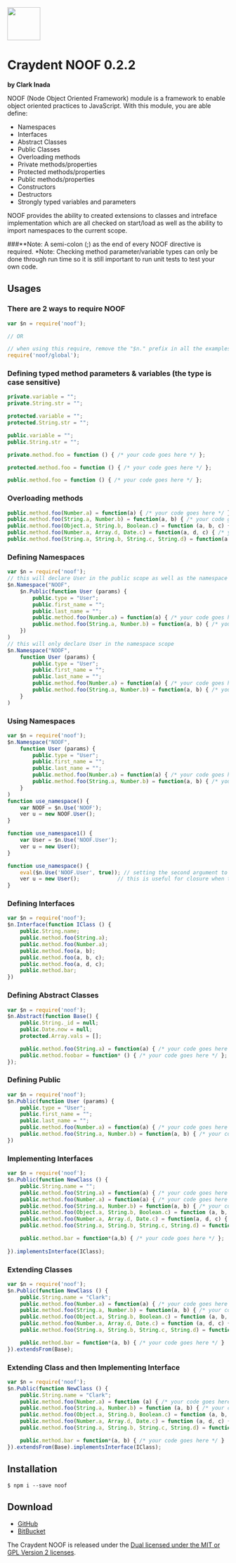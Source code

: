 <img src="http://craydent.com/JsonObjectEditor/img/svgs/craydent-logo.svg" width=75 height=75/>

# Craydent NOOF 0.2.2
**by Clark Inada**

NOOF (Node Object Oriented Framework) module is a framework to enable object oriented practices to JavaScript.  With this module, you are able define:

* Namespaces
* Interfaces
* Abstract Classes
* Public Classes
* Overloading methods
* Private methods/properties
* Protected methods/properties
* Public methods/properties
* Constructors
* Destructors
* Strongly typed variables and parameters

NOOF provides the ability to created extensions to classes and intreface implementation which are all checked on start/load as well as the ability to import namespaces to the current scope.

###**Note: A semi-colon (;) as the end of every NOOF directive is required.
*Note: Checking method parameter/variable types can only be done through run time so it is still important to run unit tests to test your own code.

## Usages
### There are 2 ways to require NOOF
```js
var $n = require('noof');

// OR

// when using this require, remove the "$n." prefix in all the examples below.
require('noof/global');
```

### Defining typed method parameters & variables (the type is case sensitive)
```js
private.variable = "";
private.String.str = "";

protected.variable = "";
protected.String.str = "";

public.variable = "";
public.String.str = "";

private.method.foo = function () { /* your code goes here */ };

protected.method.foo = function () { /* your code goes here */ };

public.method.foo = function () { /* your code goes here */ };
```
### Overloading methods
```js
public.method.foo(Number.a) = function(a) { /* your code goes here */ };
public.method.foo(String.a, Number.b) = function(a, b) { /* your code goes here */ };
public.method.foo(Object.a, String.b, Boolean.c) = function (a, b, c) { /* your code goes here */ };
public.method.foo(Number.a, Array.d, Date.c) = function(a, d, c) { /* your code goes here */ };
public.method.foo(String.a, String.b, String.c, String.d) = function(a, b, c, d) { /* your code goes here */ };
```

### Defining Namespaces
```js
var $n = require('noof');
// this will declare User in the public scope as well as the namespace scope
$n.Namespace("NOOF", 
    $n.Public(function User (params) {
        public.type = "User";
        public.first_name = "";
        public.last_name = "";
        public.method.foo(Number.a) = function(a) { /* your code goes here */ };
        public.method.foo(String.a, Number.b) = function(a, b) { /* your code goes here */ };
    })
)
// this will only declare User in the namespace scope
$n.Namespace("NOOF", 
    function User (params) {
        public.type = "User";
        public.first_name = "";
        public.last_name = "";
        public.method.foo(Number.a) = function(a) { /* your code goes here */ };
        public.method.foo(String.a, Number.b) = function(a, b) { /* your code goes here */ };
    }
)
```

### Using Namespaces
```js
var $n = require('noof');
$n.Namespace("NOOF", 
    function User (params) {
        public.type = "User";
        public.first_name = "";
        public.last_name = "";
        public.method.foo(Number.a) = function(a) { /* your code goes here */ };
        public.method.foo(String.a, Number.b) = function(a, b) { /* your code goes here */ };
    }
)
function use_namespace() {
    var NOOF = $n.Use('NOOF');
    ver u = new NOOF.User();
}

function use_namespace1() {
    var User = $n.Use('NOOF.User');
    ver u = new User();
}

function use_namespace() {
    eval($n.Use('NOOF.User', true)); // setting the second argument to true returns a stringified version of the classes.
    ver u = new User();            // this is useful for closure when the class needs to use a variable in the parent scope.
}
```

### Defining Interfaces
```js
var $n = require('noof');
$n.Interface(function IClass () {
	public.String.name;
	public.method.foo(String.a);
	public.method.foo(Number.a);
	public.method.foo(a, b);
	public.method.foo(a, b, c);
	public.method.foo(a, d, c);
	public.method.bar;
})
```

### Defining Abstract Classes
```js
var $n = require('noof');
$n.Abstract(function Base() {
	public.String._id = null;
	public.Date.now = null;
	protected.Array.vals = [];

	public.method.foo(String.a) = function(a) { /* your code goes here */ };
	public.method.foobar = function* () { /* your code goes here */ };
});
```

### Defining Public
```js
var $n = require('noof');
$n.Public(function User (params) {
    public.type = "User";
    public.first_name = "";
    public.last_name = "";
    public.method.foo(Number.a) = function(a) { /* your code goes here */ };
    public.method.foo(String.a, Number.b) = function(a, b) { /* your code goes here */ };
})
```

### Implementing Interfaces
```js
var $n = require('noof');
$n.Public(function NewClass () {
	public.String.name = "";
	public.method.foo(String.a) = function(a) { /* your code goes here */ };
	public.method.foo(Number.a) = function(a) { /* your code goes here */ };
	public.method.foo(String.a, Number.b) = function(a, b) { /* your code goes here */ };
	public.method.foo(Object.a, String.b, Boolean.c) = function (a, b, c) { /* your code goes here */ };
	public.method.foo(Number.a, Array.d, Date.c) = function(a, d, c) { /* your code goes here */ };
	public.method.foo(String.a, String.b, String.c, String.d) = function(a, b, c, d) { /* your code goes here */ };

	public.method.bar = function*(a,b) { /* your code goes here */ };
    	
}).implementsInterface(IClass);
```

### Extending Classes
```js
var $n = require('noof');
$n.Public(function NewClass () {
	public.String.name = "Clark";
	public.method.foo(Number.a) = function(a) { /* your code goes here */ };
	public.method.foo(String.a, Number.b) = function(a, b) { /* your code goes here */ };
	public.method.foo(Object.a, String.b, Boolean.c) = function (a, b, c) { /* your code goes here */ };
	public.method.foo(Number.a, Array.d, Date.c) = function (a, d, c) { /* your code goes here */ };
	public.method.foo(String.a, String.b, String.c, String.d) = function (a, b, c, d) { /* your code goes here */ };

	public.method.bar = function*(a, b) { /* your code goes here */ }
}).extendsFrom(Base);
```

### Extending Class and then Implementing Interface
```js
var $n = require('noof');
$n.Public(function NewClass () {
	public.String.name = "Clark";
	public.method.foo(Number.a) = function (a) { /* your code goes here */ };
	public.method.foo(String.a, Number.b) = function (a, b) { /* your code goes here */ };
	public.method.foo(Object.a, String.b, Boolean.c) = function (a, b, c) { /* your code goes here */ };
	public.method.foo(Number.a, Array.d, Date.c) = function (a, d, c) { /* your code goes here */ };
	public.method.foo(String.a, String.b, String.c, String.d) = function (a, b, c, d) { /* your code goes here */ };

	public.method.bar = function*(a, b) { /* your code goes here */ }
}).extendsFrom(Base).implementsInterface(IClass);
```

## Installation

```shell
$ npm i --save noof
```


## Download

 * [GitHub](https://github.com/craydent/Craydent-NOOF)
 * [BitBucket](https://bitbucket.org/craydent/craydent-noof)

The Craydent NOOF is released under the [Dual licensed under the MIT or GPL Version 2 licenses](http://craydent.com/license).<br>



